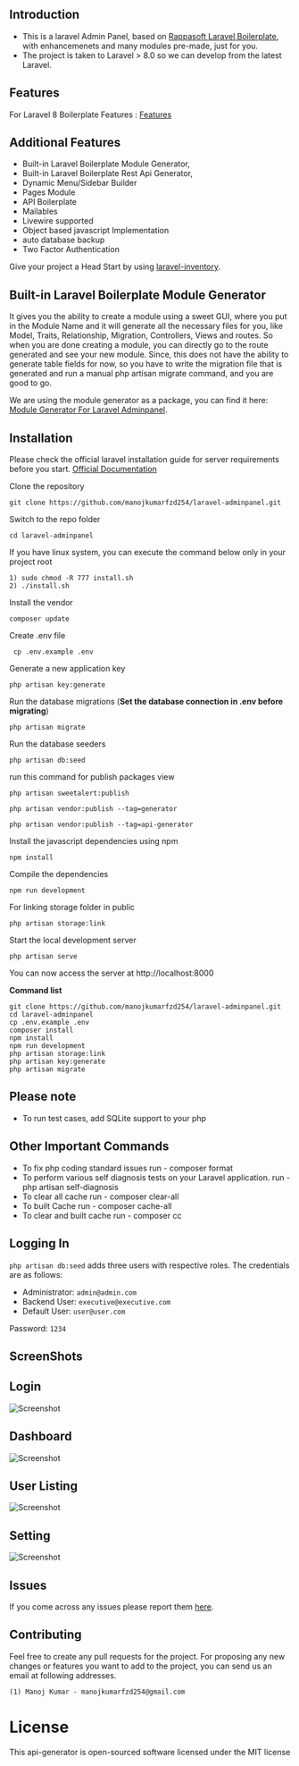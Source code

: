 


## Introduction
* This is a laravel Admin Panel, based on [Rappasoft Laravel Boilerplate](https://github.com/rappasoft/laravel-boilerplate/releases/tag/v8.3.1), with enhancemenets and many modules pre-made, just for you.
* The project is taken to Laravel > 8.0 so we can develop from the latest Laravel.


## Features
For Laravel 8 Boilerplate Features : [Features](https://github.com/rappasoft/laravel-boilerplate/wiki#features)

## Additional Features
* Built-in Laravel Boilerplate Module Generator,
* Built-in Laravel Boilerplate Rest Api Generator,
* Dynamic Menu/Sidebar Builder
* Pages Module
* API Boilerplate
* Mailables
* Livewire supported
* Object based javascript Implementation
*  auto database backup
* Two Factor Authentication

Give your project a Head Start by using [laravel-inventory](https://github.com/manojkumarfzd254/laravel-adminpanel).

## Built-in Laravel Boilerplate Module Generator
It gives you the ability to create a module using a sweet GUI, where you put in the Module Name and it will generate all the necessary files for you, like Model, Traits, Relationship, Migration, Controllers, Views and routes. So when you are done creating a module, you can directly go to the route generated and see your new module. Since, this does not have the ability to generate table fields for now, so you have to write the migration file that is generated and run a manual php artisan migrate command, and you are good to go.

We are using the module generator as a package, you can find it here: [Module Generator For Laravel Adminpanel](https://github.com/bvipul/generator).

## Installation

Please check the official laravel installation guide for server requirements before you start. [Official Documentation](https://laravel.com/docs/8.0/installation#installation)


Clone the repository

    git clone https://github.com/manojkumarfzd254/laravel-adminpanel.git

Switch to the repo folder

    cd laravel-adminpanel

If you have linux system, you can execute the command below only in your project root

    1) sudo chmod -R 777 install.sh
    2) ./install.sh

Install the vendor 

    composer update

Create .env file 

     cp .env.example .env

Generate a new application key

    php artisan key:generate


Run the database migrations (**Set the database connection in .env before migrating**)

    php artisan migrate

Run the database seeders

    php artisan db:seed

run this command for publish packages view

    php artisan sweetalert:publish

    php artisan vendor:publish --tag=generator

    php artisan vendor:publish --tag=api-generator

Install the javascript dependencies using npm

    npm install

Compile the dependencies

    npm run development


For linking storage folder in public

    php artisan storage:link

Start the local development server

    php artisan serve


You can now access the server at http://localhost:8000

**Command list**

    git clone https://github.com/manojkumarfzd254/laravel-adminpanel.git
    cd laravel-adminpanel
    cp .env.example .env
    composer install
    npm install
    npm run development
    php artisan storage:link
    php artisan key:generate
    php artisan migrate

## Please note

- To run test cases, add SQLite support to your php

## Other Important Commands
- To fix php coding standard issues run - composer format
- To perform various self diagnosis tests on your Laravel application. run - php artisan self-diagnosis
- To clear all cache run - composer clear-all
- To built Cache run - composer cache-all
- To clear and built cache run - composer cc

## Logging In

`php artisan db:seed` adds three users with respective roles. The credentials are as follows:

* Administrator: `admin@admin.com`
* Backend User: `executive@executive.com`
* Default User: `user@user.com`

Password: `1234`

## ScreenShots

## Login
![Screenshot](screenshots/login.png)

## Dashboard
![Screenshot](screenshots/dashboard.png)

## User Listing
![Screenshot](screenshots/users.png)

## Setting
![Screenshot](screenshots/setting.png)

## Issues

If you come across any issues please report them [here](https://github.com/manojkumarfzd254/laravel-adminpanel/issues).

## Contributing
Feel free to create any pull requests for the project. For proposing any new changes or features you want to add to the project, you can send us an email at following addresses.

    (1) Manoj Kumar - manojkumarfzd254@gmail.com

# License
This api-generator is open-sourced software licensed under the MIT license

